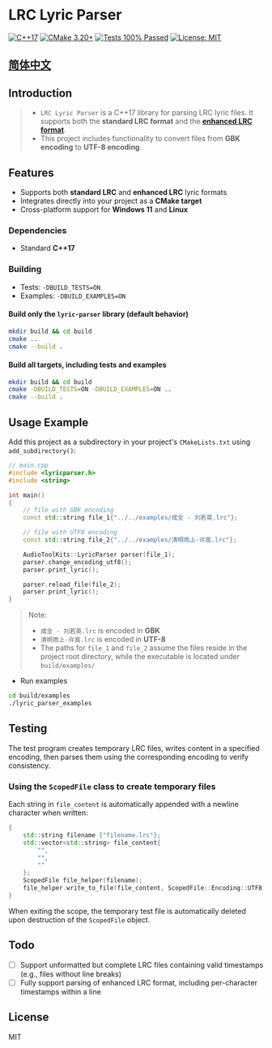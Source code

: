 # LRC Lyric Parser

[![C++17](https://img.shields.io/badge/C%2B%2B-17-blue?logo=c%2B%2B&logoColor=white&style=flat-square)](https://en.cppreference.com/w/cpp/17)
[![CMake 3.20+](https://img.shields.io/badge/CMake-3.20%2B-blue?logo=cmake&style=flat-square)](https://cmake.org/)
[![Tests 100% Passed](https://img.shields.io/badge/tests-100%25%20passing-brightgreen?style=flat-square&logo=checkmarx)]()
[![License: MIT](https://img.shields.io/badge/License-MIT-yellow.svg?style=flat-square)](LICENSE)

## [简体中文](./README.zh-CN.md)

## Introduction

> - `LRC Lyric Parser` is a C++17 library for parsing LRC lyric files. It supports both the **standard LRC format** and the **[enhanced LRC format](https://en.wikipedia.org/wiki/LRC_(file_format))**.
> - This project includes functionality to convert files from **GBK encoding** to **UTF-8 encoding**.

## Features
- Supports both **standard LRC** and **enhanced LRC** lyric formats
- Integrates directly into your project as a **CMake target**
- Cross-platform support for **Windows 11** and **Linux**

### Dependencies
- Standard **C++17**

### Building
- Tests: `-DBUILD_TESTS=ON`
- Examples: `-DBUILD_EXAMPLES=ON`

#### Build only the `lyric-parser` library (default behavior)
```sh
mkdir build && cd build
cmake ..
cmake --build .
```

#### Build all targets, including tests and examples
```sh
mkdir build && cd build
cmake -DBUILD_TESTS=ON -DBUILD_EXAMPLES=ON ..
cmake --build .
```

## Usage Example
Add this project as a subdirectory in your project's `CMakeLists.txt` using `add_subdirectory()`:

```cpp
// main.cpp
#include <lyricparser.h>
#include <string>

int main()
{
    // file with GBK encoding
    const std::string file_1{"../../examples/成全 - 刘若英.lrc"};

    // file with UTF8 encoding
    const std::string file_2{"../../examples/清明雨上-许嵩.lrc"};

    AudioToolKits::LyricParser parser(file_1);
    parser.change_encoding_utf8();
    parser.print_lyric();

    parser.reload_file(file_2);
    parser.print_lyric();
}
```

> Note:
> - `成全 - 刘若英.lrc` is encoded in **GBK**
> - `清明雨上-许嵩.lrc` is encoded in **UTF-8**
> - The paths for `file_1` and `file_2` assume the files reside in the project root directory, while the executable is located under `build/examples/`

- Run examples
```sh
cd build/examples
./lyric_parser_examples
```

## Testing
The test program creates temporary LRC files, writes content in a specified encoding, then parses them using the corresponding encoding to verify consistency.

### Using the `ScopedFile` class to create temporary files
Each string in `file_content` is automatically appended with a newline character when written:
```cpp
{
    std::string filename {"filename.lrc"};
    std::vector<std::string> file_content{
        "",
        "",
        ""
    };
    ScopedFile file_helper(filename);
    file_helper.write_to_file(file_content, ScopedFile::Encoding::UTF8);
}
```
When exiting the scope, the temporary test file is automatically deleted upon destruction of the `ScopedFile` object.

## Todo
- [ ] Support unformatted but complete LRC files containing valid timestamps (e.g., files without line breaks)
- [ ] Fully support parsing of enhanced LRC format, including per-character timestamps within a line

## License
MIT
